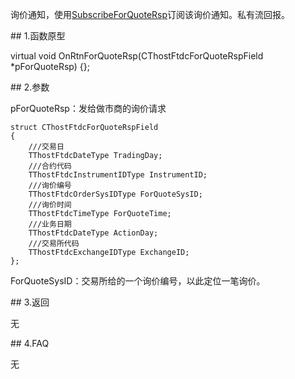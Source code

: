 <p>询价通知，使用<a href="../../CTHOSTFTDCMDAPI/SUBSCRIBEFORQUOTERSP/">SubscribeForQuoteRsp</a>订阅该询价通知。私有流回报。</p>
<span class="anchor" id="65a4551f-3660-4819-a576-720ba3019bc5"></span>
## 1.函数原型
<p>virtual void OnRtnForQuoteRsp(CThostFtdcForQuoteRspField *pForQuoteRsp) {};</p>
<span class="anchor" id="850f5ab8-d951-4ed0-9cdb-24af3b580be9"></span>
## 2.参数
<p>pForQuoteRsp：发给做市商的询价请求</p>
<pre><code>struct CThostFtdcForQuoteRspField
{
    ///交易日
    TThostFtdcDateType TradingDay;
    ///合约代码
    TThostFtdcInstrumentIDType InstrumentID;
    ///询价编号
    TThostFtdcOrderSysIDType ForQuoteSysID;
    ///询价时间
    TThostFtdcTimeType ForQuoteTime;
    ///业务日期
    TThostFtdcDateType ActionDay;
    ///交易所代码
    TThostFtdcExchangeIDType ExchangeID;
};
</code></pre>
<p>ForQuoteSysID：交易所给的一个询价编号，以此定位一笔询价。</p>
<span class="anchor" id="61b4bb1f-cd18-4c03-a0ea-a2642e275e29"></span>
## 3.返回
<p>无</p>
<span class="anchor" id="da696beb-d157-431d-91dd-6528688938cd"></span>
## 4.FAQ
<p>无</p>
